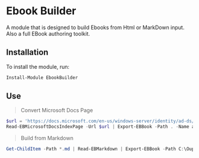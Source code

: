 ﻿# Ebook Builder

A module that is designed to build Ebooks from Html or MarkDown input.
Also a full EBook authoring toolkit.

## Installation

To install the module, run:

```powershell
Install-Module EbookBuilder
```

## Use

> Convert Microsoft Docs Page

```powershell
$url = 'https://docs.microsoft.com/en-us/windows-server/identity/ad-ds/plan/security-best-practices/best-practices-for-securing-active-directory'
Read-EBMicrosoftDocsIndexPage -Url $url | Export-EBBook -Path . -Name ads-best-practices.epub -Author "Friedrich Weinmann" -Publisher "Infernal Press"
```

> Build from Markdown

```powershell
Get-ChildItem -Path *.md | Read-EBMarkdown | Export-EBBook -Path C:\Ouput -Name MyBook -Author 'Friedrich Weinmann' -Publisher 'Infernal Press'
```
